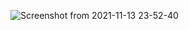 ![Screenshot from 2021-11-13 23-52-40](https://user-images.githubusercontent.com/92637957/142635367-9c463edb-7139-4191-a1a7-695105e32183.png)

